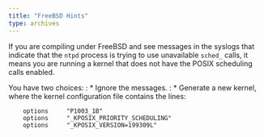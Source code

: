 ```yaml
---
title: "FreeBSD Hints"
type: archives
---
```


If you are compiling under FreeBSD and see messages in the syslogs that indicate that the `ntpd` process is trying to use unavailable `sched_` calls, it means you are running a kernel that does not have the POSIX scheduling calls enabled.

You have two choices:
: * Ignore the messages.
: * Generate a new kernel, where the kernel configuration file contains the lines:

        options		"P1003_1B"
        options		"_KPOSIX_PRIORITY_SCHEDULING"
        options		"_KPOSIX_VERSION=199309L"